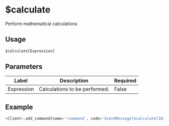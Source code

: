 # $calculate
Perform mathematical calculations

## Usage
```py
$calculate[Expression]
```

## Parameters
| Label | Description | Required |
| ----- | ----------- | -------- |
| Expression | Calculations to be performed. | False |

## Example
```py
<Client>.add_command(name='!command', code='$sendMessage[$calculate[10/2+5-6*2]]')
```
